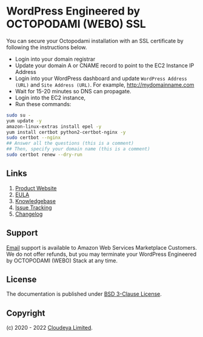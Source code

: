 # WordPress Engineered by OCTOPODAMI (WEBO) SSL

You can secure your Octopodami installation with an SSL certificate by following the instructions below.

+ Login into your domain registrar
+ Update your domain A or CNAME record to point to the EC2 Instance IP Address
+ Login into your WordPress dashboard and update `WordPress Address (URL)` and `Site Address (URL)`. For example, http://mydomainname.com
+ Wait for 15-20 minutes so DNS can propagate.
+ Login into the EC2 instance,
+ Run these commands:

```sh
sudo su -
yum update -y
amazon-linux-extras install epel -y
yum install certbot python2-certbot-nginx -y
sudo certbot --nginx
## Answer all the questions (this is a comment)
## Then, specify your domain name (this is a comment)
sudo certbot renew --dry-run
```

## Links

1. [Product Website](https://aws.amazon.com/marketplace/pp/prodview-iyn7nuvxxqcjg)
2. [EULA](./octopodamiEULA.txt)
3. [Knowledgebase](https://github.com/cloudeyalimited/wordpress-engineered-by-octopodami/-/wikis/home)
4. [Issue Tracking](https://github.com/cloudeyalimited/wordpress-engineered-by-octopodami/-/issues)
5. [Changelog](./changelog.md)

## Support

[Email](mailto:tech@cloudeya.org) support is available to Amazon Web Services Marketplace Customers. We do not offer refunds, but you may terminate your WordPress Engineered by OCTOPODAMI (WEBO) Stack at any time.

## License

The documentation is published under [BSD 3-Clause License](license.txt).

## Copyright

(c) 2020 - 2022 [Cloudeya Limited](https://cloudeya.org).